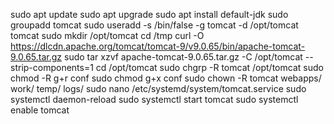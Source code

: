 sudo apt update
sudo apt upgrade
sudo apt install default-jdk
sudo groupadd tomcat
sudo useradd -s /bin/false -g tomcat -d /opt/tomcat tomcat
sudo mkdir /opt/tomcat
cd /tmp
curl -O https://dlcdn.apache.org/tomcat/tomcat-9/v9.0.65/bin/apache-tomcat-9.0.65.tar.gz
sudo tar xzvf apache-tomcat-9.0.65.tar.gz -C /opt/tomcat --strip-components=1
cd /opt/tomcat
sudo chgrp -R tomcat /opt/tomcat
sudo chmod -R g+r conf
sudo chmod g+x conf
sudo chown -R tomcat webapps/ work/ temp/ logs/
sudo nano /etc/systemd/system/tomcat.service
sudo systemctl daemon-reload
sudo systemctl start tomcat
sudo systemctl enable tomcat




